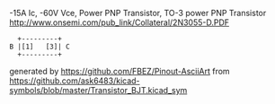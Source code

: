 -15A Ic, -60V Vce, Power PNP Transistor, TO-3
power PNP Transistor
http://www.onsemi.com/pub_link/Collateral/2N3055-D.PDF


	  +---------+
	B |[1]   [3]| C
	  +---------+


generated by https://github.com/FBEZ/Pinout-AsciiArt from https://github.com/ask6483/kicad-symbols/blob/master/Transistor_BJT.kicad_sym